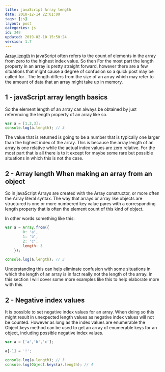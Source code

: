 ```yaml
---
title: javaScript Array length
date: 2018-12-14 22:01:00
tags: [js]
layout: post
categories: js
id: 348
updated: 2019-02-10 15:50:24
version: 1.7
---
```


[Array length](https://developer.mozilla.org/en-US/docs/Web/JavaScript/Reference/Global_Objects/Array/length) in javaScript often refers to the count of elements in the array from zero to the highest index value. So then For the most part the length property in an array is pretty straight forward, however there are a few situations that might cause a degree of confusion so a quick post may be called for . The length differs from the size of an array which may refer to the amount of data that an array might take up in memory. 

<!-- more -->

## 1 - javaScript array length basics

So the element length of an array can always be obtained by just referencing the length property of an array like so.

```js
var a = [1,2,3];
console.log(a.length); // 3
```

The value that is returned is going to be a number that is typically one larger than the highest index of the array. This is because the array length of an array is one relative while the actual index values are zero relative. For the most part that is all there is to it except for maybe some rare but possible situations in which this is not the case.


## 2 - Array length When making an array from an object

So in javaScript Arrays are created with the Array constructor, or more often the Array literal syntax. The way that arrays or array like objects are structured is one or more numbered key value pares with a corresponding length property that is often the element count of this kind of object.

In other words something like this:

```js
var a = Array.from({
        0: 'a',
        1: 'b',
        2: 'c',
        length: 3
    });
 
console.log(a.length); // 3
```

Understanding this can help eliminate confusion with some situations in which the length of an array is in fact really not the length of the array. In this section I will cover some more examples like this to help elaborate more with this.

## 2 - Negative index values

It is possible to set negative index values for an array. When doing so this might result in unexpected length values as negative index values will not be counted. However as long as the index values are enumerable the Object.keys method can be used to get an array of enumerable keys for an object, including possible negative index values.

```js
var a = ['a','b','c'];
 
a[-1] = '!';
 
console.log(a.length); // 3
console.log(Object.keys(a).length); // 4
```

